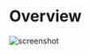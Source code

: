 # Overview
![screenshot](https://github.com/Limon714/wp_portfolio/assets/72975868/c207afbc-23dd-4b49-b8db-8c801ec428ec)
